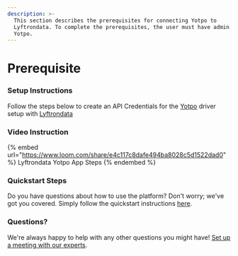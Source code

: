 ```yaml
---
description: >-
  This section describes the prerequisites for connecting Yotpo to
  Lyftrondata. To complete the prerequisites, the user must have admin access to
  Yotpo.
---
```


# Prerequisite

<mark style="color:blue;"></mark>

### Setup Instructions

Follow the steps below to create an API Credentials for the [Yotpo](https://www.lyftrondata.com/integration/marketing-analytics/yotpo/) driver setup with [Lyftrondata](https://www.lyftrondata.com)

### Video Instruction

{% embed url="https://www.loom.com/share/e4c117c8dafe494ba8028c5d1522dad0" %}
Lyftrondata Yotpo App Steps
{% endembed %}

### Quickstart Steps

Do you have questions about how to use the platform? Don't worry; we've got you covered. Simply follow the quickstart instructions [here](README.md).

### Questions? <a href="#questions" id="questions"></a>

We're always happy to help with any other questions you might have! [Set up a meeting with our experts](https://www.lyftrondata.com/book-a-meeting/).

